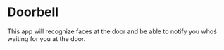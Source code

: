 # Doorbell

This app will recognize faces at the door and be able to notify you whoś waiting for you at the door.

